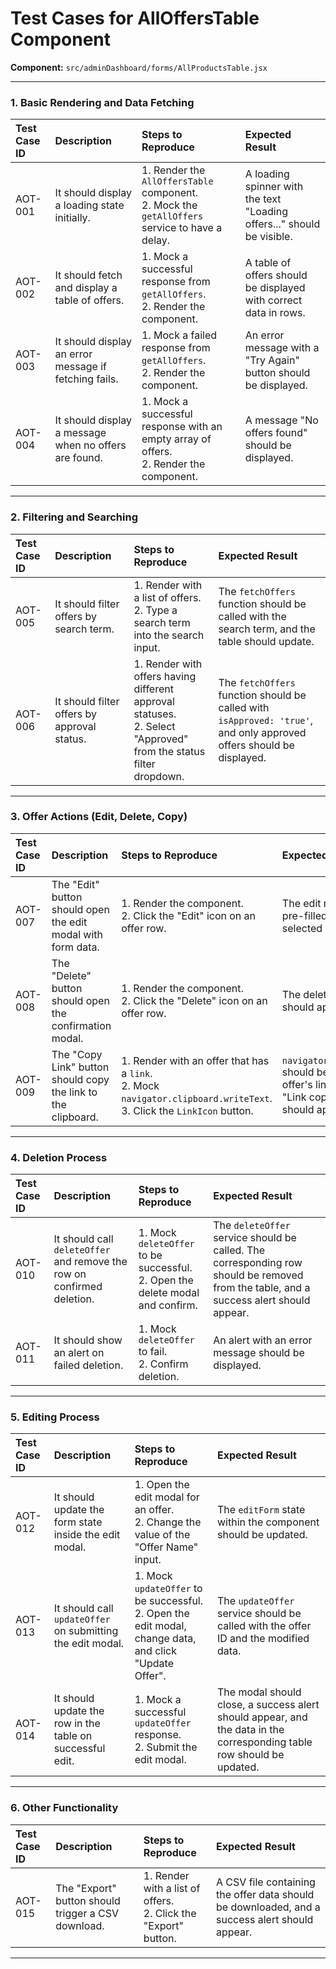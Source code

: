
# Test Cases for AllOffersTable Component

**Component:** `src/adminDashboard/forms/AllProductsTable.jsx`

---

### 1. Basic Rendering and Data Fetching

| Test Case ID | Description | Steps to Reproduce | Expected Result |
| :--- | :--- | :--- | :--- |
| AOT-001 | It should display a loading state initially. | 1. Render the `AllOffersTable` component. <br> 2. Mock the `getAllOffers` service to have a delay. | A loading spinner with the text "Loading offers..." should be visible. |
| AOT-002 | It should fetch and display a table of offers. | 1. Mock a successful response from `getAllOffers`. <br> 2. Render the component. | A table of offers should be displayed with correct data in rows. |
| AOT-003 | It should display an error message if fetching fails. | 1. Mock a failed response from `getAllOffers`. <br> 2. Render the component. | An error message with a "Try Again" button should be displayed. |
| AOT-004 | It should display a message when no offers are found. | 1. Mock a successful response with an empty array of offers. <br> 2. Render the component. | A message "No offers found" should be displayed. |

---

### 2. Filtering and Searching

| Test Case ID | Description | Steps to Reproduce | Expected Result |
| :--- | :--- | :--- | :--- |
| AOT-005 | It should filter offers by search term. | 1. Render with a list of offers. <br> 2. Type a search term into the search input. | The `fetchOffers` function should be called with the search term, and the table should update. |
| AOT-006 | It should filter offers by approval status. | 1. Render with offers having different approval statuses. <br> 2. Select "Approved" from the status filter dropdown. | The `fetchOffers` function should be called with `isApproved: 'true'`, and only approved offers should be displayed. |

---

### 3. Offer Actions (Edit, Delete, Copy)

| Test Case ID | Description | Steps to Reproduce | Expected Result |
| :--- | :--- | :--- | :--- |
| AOT-007 | The "Edit" button should open the edit modal with form data. | 1. Render the component. <br> 2. Click the "Edit" icon on an offer row. | The edit modal should appear, pre-filled with the data of the selected offer. |
| AOT-008 | The "Delete" button should open the confirmation modal. | 1. Render the component. <br> 2. Click the "Delete" icon on an offer row. | The delete confirmation modal should appear. |
| AOT-009 | The "Copy Link" button should copy the link to the clipboard. | 1. Render with an offer that has a `link`. <br> 2. Mock `navigator.clipboard.writeText`. <br> 3. Click the `LinkIcon` button. | `navigator.clipboard.writeText` should be called with the offer's link. A success alert "Link copied to clipboard!" should appear. |

---

### 4. Deletion Process

| Test Case ID | Description | Steps to Reproduce | Expected Result |
| :--- | :--- | :--- | :--- |
| AOT-010 | It should call `deleteOffer` and remove the row on confirmed deletion. | 1. Mock `deleteOffer` to be successful. <br> 2. Open the delete modal and confirm. | The `deleteOffer` service should be called. The corresponding row should be removed from the table, and a success alert should appear. |
| AOT-011 | It should show an alert on failed deletion. | 1. Mock `deleteOffer` to fail. <br> 2. Confirm deletion. | An alert with an error message should be displayed. |

---

### 5. Editing Process

| Test Case ID | Description | Steps to Reproduce | Expected Result |
| :--- | :--- | :--- | :--- |
| AOT-012 | It should update the form state inside the edit modal. | 1. Open the edit modal for an offer. <br> 2. Change the value of the "Offer Name" input. | The `editForm` state within the component should be updated. |
| AOT-013 | It should call `updateOffer` on submitting the edit modal. | 1. Mock `updateOffer` to be successful. <br> 2. Open the edit modal, change data, and click "Update Offer". | The `updateOffer` service should be called with the offer ID and the modified data. |
| AOT-014 | It should update the row in the table on successful edit. | 1. Mock a successful `updateOffer` response. <br> 2. Submit the edit modal. | The modal should close, a success alert should appear, and the data in the corresponding table row should be updated. |

---

### 6. Other Functionality

| Test Case ID | Description | Steps to Reproduce | Expected Result |
| :--- | :--- | :--- | :--- |
| AOT-015 | The "Export" button should trigger a CSV download. | 1. Render with a list of offers. <br> 2. Click the "Export" button. | A CSV file containing the offer data should be downloaded, and a success alert should appear. |

---
